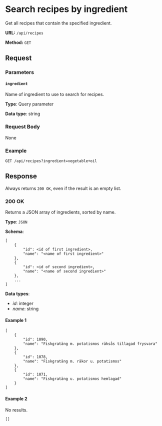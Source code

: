 # Search recipes by ingredient

Get all recipes that contain the specified ingredient.

__URL:__ `/api/recipes`

__Method:__ `GET`

## Request

### Parameters

#### `ingredient`

Name of ingredient to use to search for recipes.

__Type__: Query parameter

__Data type__: string

### Request Body

None

### Example

`GET /api/recipes?ingredient=vegetable+oil`

## Response

Always returns `200 OK`, even if the result is an empty list.

### 200 OK

Returns a JSON array of ingredients, sorted by name.

__Type__: `JSON`

__Schema__:
```
[
    {
        "id": <id of first ingredient>,
        "name": "<name of first ingredient>"
    },
    {
        "id": <id of second ingredient>,
        "name": "<name of second ingredient>"
    },
    ...
]
```

__Data types__:
- _id_: integer
- _name_: string

#### Example 1

```
[
    {
        "id": 1090,
        "name": "Fiskgratäng m. potatismos räksås tillagad frysvara"
    },
    {
        "id": 1078,
        "name": "Fiskgratäng m. räkor u. potatismos"
    },
    {
        "id": 1071,
        "name": "Fiskgratäng u. potatismos hemlagad"
    }
]
```

#### Example 2

No results.

```
[]
```
